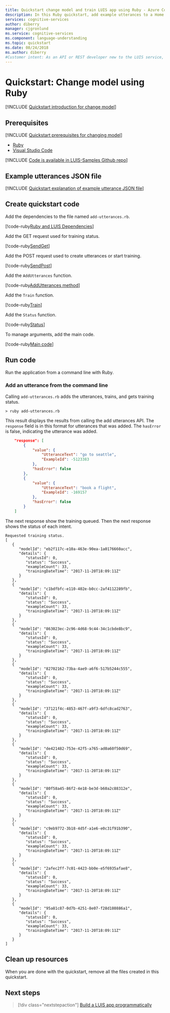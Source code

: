```yaml
---
title: Quickstart change model and train LUIS app using Ruby - Azure Cognitive Services | Microsoft Docs
description: In this Ruby quickstart, add example utterances to a Home Automation app and train the app. Example utterances are conversational user text mapped to an intent. By providing example utterances for intents, you teach LUIS what kinds of user-supplied text belongs to which intent.
services: cognitive-services
author: diberry
manager: cjgronlund
ms.service: cognitive-services
ms.component: language-understanding
ms.topic: quickstart
ms.date: 08/24/2018
ms.author: diberry
#Customer intent: As an API or REST developer new to the LUIS service, I want to programmatically add an example utterance to an intent and train the model using Ruby.
---
```


# Quickstart: Change model using Ruby

[!INCLUDE [Quickstart introduction for change model](../../../includes/cognitive-services-luis-qs-endpoint-intro-para.md)]

## Prerequisites

[!INCLUDE [Quickstart prerequisites for changing model](../../../includes/cognitive-services-luis-qs-change-model-prereq.md)]
* [Ruby](http://rubyinstaller.org/) 
* [Visual Studio Code](https://code.visualstudio.com/)

[!INCLUDE [Code is available in LUIS-Samples Github repo](../../../includes/cognitive-services-luis-qs-change-model-luis-repo-note.md)]

## Example utterances JSON file

[!INCLUDE [Quickstart explanation of example utterance JSON file](../../../includes/cognitive-services-luis-qs-change-model-json-ex-utt.md)]

## Create quickstart code 

Add the dependencies to the file named `add-utterances.rb`.

   [!code-ruby[Ruby and LUIS Dependencies](~/samples-luis/documentation-samples/quickstarts/change-model/ruby/add-utterances.rb?range=1-21 "Ruby and LUIS Dependencies")]

Add the GET request used for training status.

   [!code-ruby[SendGet](~/samples-luis/documentation-samples/quickstarts/change-model/ruby/add-utterances.rb?range=23-33 "SendGet")]

Add the POST request used to create utterances or start training. 

   [!code-ruby[SendPost](~/samples-luis/documentation-samples/quickstarts/change-model/ruby/add-utterances.rb?range=35-47 "SendPost")]

Add the `AddUtterances` function.

   [!code-ruby[AddUtterances method](~/samples-luis/documentation-samples/quickstarts/change-model/ruby/add-utterances.rb?range=49-54 "AddUtterances method")]


Add the `Train` function. 

   [!code-ruby[Train](~/samples-luis/documentation-samples/quickstarts/change-model/ruby/add-utterances.rb?range=56-62 "Train")]

Add the `Status` function.

   [!code-ruby[Status](~/samples-luis/documentation-samples/quickstarts/change-model/ruby/add-utterances.rb?range=64-68 "Status")]

To manage arguments, add the main code.

   [!code-ruby[Main code](~/samples-luis/documentation-samples/quickstarts/change-model/ruby/add-utterances.rb?range=70-72 "Main code")]

## Run code

Run the application from a command line with Ruby.

### Add an utterance from the command line

Calling `add-utterances.rb` adds the utterances, trains, and gets training status.

```CMD
> ruby add-utterances.rb 
```

This result displays the results from calling the add utterances API. The `response` field is in this format for utterances that was added. The `hasError` is false, indicating the utterance was added.  

```json
    "response": [
        {
            "value": {
                "UtteranceText": "go to seattle",
                "ExampleId": -5123383
            },
            "hasError": false
        },
        {
            "value": {
                "UtteranceText": "book a flight",
                "ExampleId": -169157
            },
            "hasError": false
        }
    ]
```

The next response show the training queued. Then the next response shows the status of each intent. 

```
Requested training status.
[
   {
      "modelId": "eb2f117c-e10a-463e-90ea-1a0176660acc",
      "details": {
         "statusId": 0,
         "status": "Success",
         "exampleCount": 33,
         "trainingDateTime": "2017-11-20T18:09:11Z"
      }
   },
   {
      "modelId": "c1bdfbfc-e110-402e-b0cc-2af4112289fb",
      "details": {
         "statusId": 0,
         "status": "Success",
         "exampleCount": 33,
         "trainingDateTime": "2017-11-20T18:09:11Z"
      }
   },
   {
      "modelId": "863023ec-2c96-4d68-9c44-34c1cbde8bc9",
      "details": {
         "statusId": 0,
         "status": "Success",
         "exampleCount": 33,
         "trainingDateTime": "2017-11-20T18:09:11Z"
      }
   },
   {
      "modelId": "82702162-73ba-4ae9-a6f6-517b5244c555",
      "details": {
         "statusId": 0,
         "status": "Success",
         "exampleCount": 33,
         "trainingDateTime": "2017-11-20T18:09:11Z"
      }
   },
   {
      "modelId": "37121f4c-4853-467f-a9f3-6dfc8cad2763",
      "details": {
         "statusId": 0,
         "status": "Success",
         "exampleCount": 33,
         "trainingDateTime": "2017-11-20T18:09:11Z"
      }
   },
   {
      "modelId": "de421482-753e-42f5-a765-ad0a60f50d69",
      "details": {
         "statusId": 0,
         "status": "Success",
         "exampleCount": 33,
         "trainingDateTime": "2017-11-20T18:09:11Z"
      }
   },
   {
      "modelId": "80f58a45-86f2-4e18-be3d-b60a2c88312e",
      "details": {
         "statusId": 0,
         "status": "Success",
         "exampleCount": 33,
         "trainingDateTime": "2017-11-20T18:09:11Z"
      }
   },
   {
      "modelId": "c9eb9772-3b18-4d5f-a1e6-e0c31f91b390",
      "details": {
         "statusId": 0,
         "status": "Success",
         "exampleCount": 33,
         "trainingDateTime": "2017-11-20T18:09:11Z"
      }
   },
   {
      "modelId": "2afec2ff-7c01-4423-bb0e-e5f6935afae8",
      "details": {
         "statusId": 0,
         "status": "Success",
         "exampleCount": 33,
         "trainingDateTime": "2017-11-20T18:09:11Z"
      }
   },
   {
      "modelId": "95a81c87-0d7b-4251-8e07-f28d180886a1",
      "details": {
         "statusId": 0,
         "status": "Success",
         "exampleCount": 33,
         "trainingDateTime": "2017-11-20T18:09:11Z"
      }
   }
]
```

## Clean up resources
When you are done with the quickstart, remove all the files created in this quickstart. 

## Next steps
> [!div class="nextstepaction"] 
> [Build a LUIS app programmatically](luis-tutorial-node-import-utterances-csv.md)